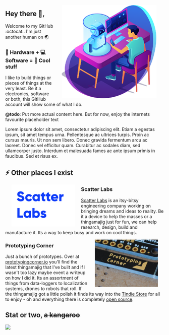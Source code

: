 <p><img src="https://github.com/jedhodson/jedhodson/raw/master/image-or-two/robotics_1.png" align="right" width=300 style="padding: 0 25px"></p>

## Hey there 👋,
Welcome to my GitHub :octocat:. I'm just another human on 🌏

### 🔨 Hardware + 💻 Software = 🤖 Cool stuff

I like to build things or pieces of things at the very least. Be it a electronics, software or both, this GitHub account will show some of what I do. 

**@todo**: Put more actual content here. But for now, enjoy the internets favourite placeholder text  

Lorem ipsum dolor sit amet, consectetur adipiscing elit. Etiam a egestas ipsum, sit amet tempus urna. Pellentesque ac ultrices turpis. Proin ac cursus mauris. Ut non sem libero. Donec gravida fermentum arcu ac laoreet. Donec vel efficitur quam. Curabitur ac sodales diam, sed ullamcorper justo. Interdum et malesuada fames ac ante ipsum primis in faucibus. Sed et risus ex. 

## ⚡ Other places I exist
<p><img src="https://github.com/jedhodson/jedhodson/raw/master/image-or-two/scatterlabs_blue.png" align="left" width=200 style="padding: 0 20px"></p>

### Scatter Labs
[Scatter Labs](scatterlabs.com.au) is an itsy-bitsy engineering company working on bringing dreams and ideas to reality. Be it a device to help the masses or a thingamajig just for fun, we can help research, design, build and manufacture it. Its a way to keep busy and work on cool things. 



<p><img src="https://github.com/jedhodson/jedhodson/raw/master/image-or-two/prototypingcorner_focus.JPG" align="right" width=200 style="padding: 0 20px" /></p>

### Prototyping Corner
Just a bunch of prototypes. Over at [prototypingcorner.io](prototypingcorner.io) you'll find the latest thingamajig that I've built and if I wasn't too lazy maybe event a writeup on how I did it. Its an assortment of things from data-loggers to localization systems, drones to robots that roll. If the thingamajig got a little polish it finds its way into the [Tindie Store](https://www.tindie.com/stores/prototyping-corner/) for all to enjoy - oh and everything there is completely [open source]().


## Stat or two, ~~a kangaroo~~
<img src="https://github-readme-stats.vercel.app/api?username=jedhodson&count_private=true&show_icons=true&theme=dark&hide_title=true" align="left">

